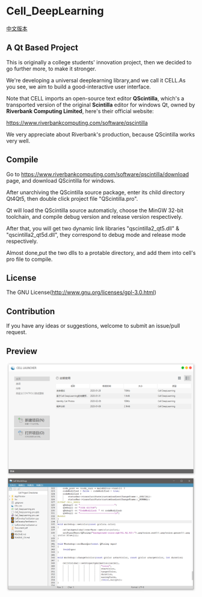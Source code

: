 Cell_DeepLearning
====
[中文版本](README_CN.md)
## A Qt Based Project
This is originally a college students' innovation project, then we decided to go further more, to make it stronger.

We're developing a universal deeplearning library,and we call it CELL.As you see, we aim to build a good-interactive user interface.

Note that CELL imports an open-source text editor **QScintilla**, which's a transported version of the original **Scintilla** editor for windows Qt, owned by **Riverbank Computing Limited**, here's their official website:

<https://www.riverbankcomputing.com/software/qscintilla>

We very appreciate about Riverbank's production, because QScintilla works very well.


## Compile

Go to <https://www.riverbankcomputing.com/software/qscintilla/download> page, and download QScintilla for windows.

After unarchiving the QScintilla source package, enter its child directory Qt4Qt5, then double click project file "QScintilla.pro".

Qt will load the QScintilla source automaticly, choose the MinGW 32-bit toolchain, and compile debug version and release version respectively.

After that, you will get two dynamic link libraries "qscintilla2_qt5.dll" & "qscintilla2_qt5d.dll", they correspond to debug mode and release mode respectively.

Almost done,put the two dlls to a protable directory, and add them into cell's pro file to compile.

## License

The GNU License(<http://www.gnu.org/licenses/gpl-3.0.html>)

## Contribution

If you have any ideas or suggestions, welcome to submit an issue/pull request.

## Preview
![image](https://github.com/Fijiisland/Cell_DeepLearning/blob/master/AppPreview/launcher.png)
![image](https://github.com/Fijiisland/Cell_DeepLearning/blob/master/AppPreview/workshop.png)
